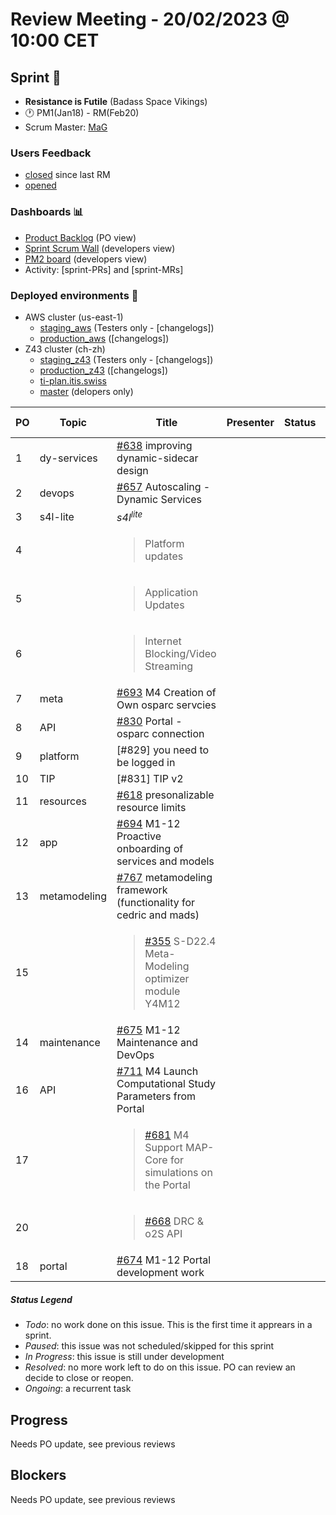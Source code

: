 # Review Meeting - 20/02/2023 @ 10:00 CET

## Sprint 🏃

- **Resistance is Futile** (Badass Space Vikings)
- 🕐 PM1(Jan18) - RM(Feb20)
- Scrum Master: [MaG]

### Users Feedback

- [closed](https://github.com/pulls?q=is%3Apr+archived%3Afalse+user%3AITISFoundation+closed%3A%3E2023-01-11) since last RM
- [opened](https://github.com/ITISFoundation/osparc-issues/issues?q=is%3Aissue+is%3Aopen+sort%3Areactions)

### Dashboards 📊

- [Product Backlog](https://github.com/orgs/ITISFoundation/projects/3) (PO view)
- [Sprint Scrum Wall](https://app.zenhub.com/workspaces/osparc---scrum-wall-5c9260f3d76ef51f6b0fe78d/board?repos=118596920,174557929,151701223,135289610,118910047,181836792,167586968) (developers view)
- [PM2 board](https://github.com/orgs/ITISFoundation/projects/9) (developers view)
- Activity: [sprint-PRs] and [sprint-MRs]

### Deployed environments 🚀

- AWS cluster (us-east-1)
  - [staging_aws](https://staging.osparc.io) (Testers only - [changelogs])
  - [production_aws](https://osparc.io) ([changelogs])
- Z43 cluster (ch-zh)
  - [staging_z43](http://osparc-staging.speag.com) (Testers only - [changelogs])
  - [production_z43](http://osparc.speag.com) ([changelogs])
  - [ti-plan.itis.swiss](http://ti-plan.itis.swiss)
  - [master](https://osparc-master.speag.com) (delopers only)


|PO|Topic|Title|Presenter|Status|Start-Time|Duration|
|--|--|--|--|--|--|--|
|1|dy-services|[#638] improving dynamic-sidecar design|| | | |
|2|devops|[#657] Autoscaling - Dynamic Services|||||
|3|s4l-lite|<em>s4l<sup>lite</sup></em>|||||
|4||<blockquote>Platform updates</blockquote>|||||
|5||<blockquote>Application Updates</blockquote>||||
|6||<blockquote>Internet Blocking/Video Streaming</blockquote>|||||
|7|meta|[#693] M4 Creation of Own osparc servcies|||||
|8|API |[#830] Portal - osparc connection|||||
|9|platform |[#829] you need to be logged in|||||
|10|TIP|[#831] TIP v2|||||
|11|resources|[#618] presonalizable resource limits |||||
|12|app|[#694] M1-12 Proactive onboarding of services and models|||||
|13|metamodeling|[#767] metamodeling framework (functionality for cedric and mads)|||||
|15||<blockquote>[#355] S-D22.4 Meta-Modeling optimizer module Y4M12</blockquote>|||||
|14|maintenance|[#675] M1-12 Maintenance and DevOps|||||
|16|API|[#711] M4 Launch Computational Study Parameters from Portal|||||
|17||<blockquote>[#681] M4 Support MAP-Core for simulations on the Portal</blockquote>|||||
|20||<blockquote>[#668] DRC & o2S API</blockquote>|||||
|18|portal|[#674] M1-12 Portal development work|||||


##### Status Legend

- _Todo_: no work done on this issue. This is the first time it apprears in a sprint.
- _Paused_: this issue was not scheduled/skipped for this sprint
- _In Progress_: this issue is still under development
- _Resolved_: no more work left to do on this issue. PO can review an decide to close or reopen.
- _Ongoing_: a recurrent task

[online]: http://status.osparc.io/
[operational]: https://git.speag.com/oSparc/e2e-testing/-/pipelines
[performant]: https://git.speag.com/oSparc/e2e-portal-testing/-/pipelines

## Progress

Needs PO update, see previous reviews

## Blockers

Needs PO update, see previous reviews

[#830]: https://github.com/ITISFoundation/osparc-issues/issues/830
[#693]: https://github.com/ITISFoundation/osparc-issues/issues/693
[#793]: https://github.com/ITISFoundation/osparc-issues/issues/793
[#676]: https://github.com/ITISFoundation/osparc-issues/issues/676
[#638]: https://github.com/ITISFoundation/osparc-issues/issues/638
[#657]: https://github.com/ITISFoundation/osparc-issues/issues/657
[#741]: https://github.com/ITISFoundation/osparc-issues/issues/741
[#740]: https://github.com/ITISFoundation/osparc-issues/issues/740
[#765]: https://github.com/ITISFoundation/osparc-issues/issues/765
[#766]: https://github.com/ITISFoundation/osparc-issues/issues/766
[#675]: https://github.com/ITISFoundation/osparc-issues/issues/675
[#767]: https://github.com/ITISFoundation/osparc-issues/issues/767
[#355]: https://github.com/ITISFoundation/osparc-issues/issues/355
[#711]: https://github.com/ITISFoundation/osparc-issues/issues/711
[#681]: https://github.com/ITISFoundation/osparc-issues/issues/681
[#618]: https://github.com/ITISFoundation/osparc-issues/issues/618
[#694]: https://github.com/ITISFoundation/osparc-issues/issues/694
[#674]: https://github.com/ITISFoundation/osparc-issues/issues/674
[#668]: https://github.com/ITISFoundation/osparc-issues/issues/668
[#654]: https://github.com/ITISFoundation/osparc-issues/issues/654


[ALL]:https://github.com/Surfict
[ANE]:https://github.com/GitHK
[BL]:https://github.com/dyollb
[CR]:https://github.com/colinRawlings
[DK]:https://github.com/mrnicegyu11
[EI]:https://github.com/elisabettai
[IP]:https://github.com/ignapas
[MaG]:https://github.com/mguidon
[OM]:https://github.com/odeimaiz
[PC]:https://github.com/pcrespov
[SAN]:https://github.com/sanderegg
[EO]:https://github.com/eofli
[MB]:https://github.com/BouldiMelina
[CF]:https://github.com/cosfor1
[HBS]:https://github.com/habz-bs
